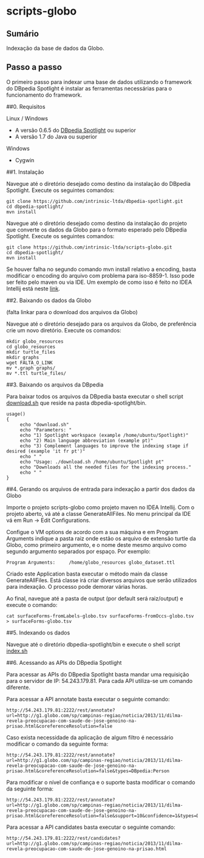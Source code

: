 scripts-globo
=============

## Sumário

Indexação da base de dados da Globo.

## Passo a passo

O primeiro passo para indexar uma base de dados utilizando o framework do DBpedia Spotlight é instalar as ferramentas necessárias para o funcionamento do framework.

##0. Requisitos

Linux / Windows
* A versão 0.6.5 do [DBpedia Spotlight](https://github.com/dbpedia-spotlight/dbpedia-spotlight/wiki/Installation) ou superior
* A versão 1.7 do Java ou superior
 
Windows
* Cygwin

##1. Instalação

Navegue até o diretório desejado como destino da instalação do DBpedia Spotlight. Execute os seguintes comandos:

```
git clone https://github.com/intrinsic-ltda/dbpedia-spotlight.git
cd dbpedia-spotlight/
mvn install
```

Navegue até o diretório desejado como destino da instalação do projeto que converte os dados da Globo para o formato esperado pelo DBpedia Spotlight. Execute os seguintes comandos:

```
git clone https://github.com/intrinsic-ltda/scripts-globo.git
cd dbpedia-spotlight/
mvn install
```

Se houver falha no segundo comando mvn install relativo a encoding, basta modificar o encoding do arquivo com problema para iso-8859-1. Isso pode ser feito pelo maven ou via IDE. Um exemplo de como isso é feito no IDEA Intellij está neste [link](http://www.jetbrains.com/idea/webhelp/configuring-individual-file-encoding.html).

##2. Baixando os dados da Globo

(falta linkar para o download dos arquivos da Globo)

Navegue até o diretório desejado para os arquivos da Globo, de preferência crie um novo diretório. Execute os comandos:

```
mkdir globo_resources
cd globo_resources
mkdir turtle_files
mkdir graphs
wget FALTA_O_LINK
mv *.graph graphs/
mv *.ttl turtle_files/
```

##3. Baixando os arquivos da DBpedia

Para baixar todos os arquivos da DBpedia basta executar o shell script [download.sh](https://github.com/Zaknarfen/dbpedia-spotlight/blob/master/bin/download.sh) que reside na pasta dbpedia-spotlight/bin.

```
usage()
{
     echo "download.sh"
     echo "Parameters: "
     echo "1) Spotlight workspace (example /home/ubuntu/Spotlight)"
     echo "2) Main language abbreviation (example pt)"
     echo "3) Complement languages to improve the indexing stage if desired (example 'it fr pt')"
     echo " "
     echo "Usage: ./download.sh /home/ubuntu/Spotlight pt"
     echo "Downloads all the needed files for the indexing process."
     echo " "
}
```

##4. Gerando os arquivos de entrada para indexação a partir dos dados da Globo

Importe o projeto scripts-globo como projeto maven no IDEA Intellij. Com o projeto aberto, vá até a classe GenerateAllFiles. No menu principal da IDE vá em Run -> Edit Configurations.

Configue o VM options de acordo com a sua máquina e em Program Arguments indique a pasta raiz onde estão os arquivo de extensão turtle da Globo, como primeiro argumento, e o nome deste mesmo arquivo como segundo argumento separados por espaço. Por exemplo:

```
Program Arguments:     /home/globo_resources globo_dataset.ttl
```

Criado este Application basta executar o método main da classe GenerateAllFiles. Está classe irá criar diversos arquivos que serão utilizados para indexação. O processo pode demorar várias horas.

Ao final, navegue até a pasta de output (por default será raiz/output) e execute o comando:

```
cat surfaceForms-fromLabels-globo.tsv surfaceForms-fromOccs-globo.tsv > surfaceForms-globo.tsv
```

##5. Indexando os dados

Navegue até o diretório dbpedia-spotlight/bin e execute o shell script [index.sh](https://github.com/intrinsic-ltda/dbpedia-spotlight/blob/master/bin/index.sh)

##6. Acessando as APIs do DBpedia Spotlight

Para acessar as APIs do DBpedia Spotlight basta mandar uma requisição para o servidor de IP: 54.243.179.81. Para cada API utiliza-se um comando diferente.

Para acessar a API annotate basta executar o seguinte comando:

```
http://54.243.179.81:2222/rest/annotate?url=http://g1.globo.com/sp/campinas-regiao/noticia/2013/11/dilma-revela-preocupacao-com-saude-de-jose-genoino-na-prisao.html&coreferenceResolution=false
```

Caso exista necessidade da aplicação de algum filtro é necessário modificar o comando da seguinte forma:

```
http://54.243.179.81:2222/rest/annotate?url=http://g1.globo.com/sp/campinas-regiao/noticia/2013/11/dilma-revela-preocupacao-com-saude-de-jose-genoino-na-prisao.html&coreferenceResolution=false&types=DBpedia:Person
```

Para modificar o nível de confiança e o suporte basta modificar o comando da seguinte forma:

```
http://54.243.179.81:2222/rest/annotate?url=http://g1.globo.com/sp/campinas-regiao/noticia/2013/11/dilma-revela-preocupacao-com-saude-de-jose-genoino-na-prisao.html&coreferenceResolution=false&support=10&confidence=1&types=DBpedia:Person
```

Para acessar a API candidates basta executar o seguinte comando:

```
http://54.243.179.81:2222/rest/candidates?url=http://g1.globo.com/sp/campinas-regiao/noticia/2013/11/dilma-revela-preocupacao-com-saude-de-jose-genoino-na-prisao.html
```

